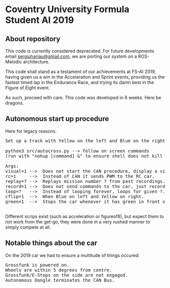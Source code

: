 # Coventry University Formula Student AI 2019

## About repository

This code is currently considered deprecated. For future developments email sergiuharjau@gmail.com, we are porting our system on a ROS-Melodic architecture. 

This code shall stand as a testament of our achievements at FS-AI 2019, having given us a win in the Acceleration and Sprint events, providing us the fastest timed lap in the Endurance Race, and trying its damn best in the Figure of Eight event. 

As such, proceed with care. This code was developed in 6 weeks. Here be dragons.

## Autonomous start up procedure 

Here for legacy reasons. 

<pre>
Set up a track with Yellow on the left and Blue on the right.

python3 src/autocross.py --> follow on screen commands
(run with "nohup [command] &" to ensure shell does not kill the process)

Args:
visual=1 -->  Does not start the CAN procedure, display a visual.
rc=1     -->  Instead of CAN it sends PWM to the RC car.
replay=? -->  Replays mission number ? from past recordings.
record=1 -->  Does not send commands to the car, just records video.
loop=?   -->  Instead of looping forever, loops for given ?.
cflip=1  -->  When Blue on left and Yellow on right.
green=1  -->  Stops the car whenever it has green in front of it.

</pre>

Different scrips exist (such as acceleration or figureof8), but expect them to not work from the get-go, they were done in a very rushed manner to simply compete at all. 

## Notable things about the car

On the 2019 car we had to ensure a multitude of things occured:
<pre>
Grossfunk is powered on.
Wheels are within 5 degrees from centre.
Grossfunk/E-Stops on the side are not engaged.
Autonomous Dongle terminates the CAN Bus.
</pre>